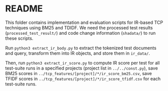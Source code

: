 # README

This folder contains implementation and evaluation scripts for IR-based TCP techniques using BM25 and TDIDF. We need the processed test results (`processed_test_result/`) and code change information (`shadata/`) to run these scripts.

Run `python3 extract_ir_body.py` to extract the tokenized test documents and query, transform them into IR objects, and store them in `ir_data/`.

Then, run `python3 extract_ir_score.py` to compute IR score per test for all test-suite runs in a specified projects (project list in `../../const.py`), save BM25 scores in `../tcp_features/[project]/*/ir_score_bm25.csv`, save TFIDF scores in `../tcp_features/[project]/*/ir_score_tfidf.csv` for each test-suite runs.


